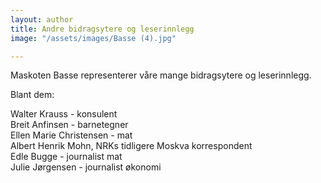 ```yaml
---
layout: author
title: Andre bidragsytere og leserinnlegg
image: "/assets/images/Basse (4).jpg"

---
```


Maskoten Basse representerer våre mange bidragsytere og leserinnlegg.

Blant dem:

Walter Krauss - konsulent   
Breit Anfinsen - barnetegner  
Ellen Marie Christensen - mat  
Albert Henrik Mohn, NRKs tidligere Moskva korrespondent  
Edle Bugge - journalist mat  
Julie Jørgensen - journalist økonomi